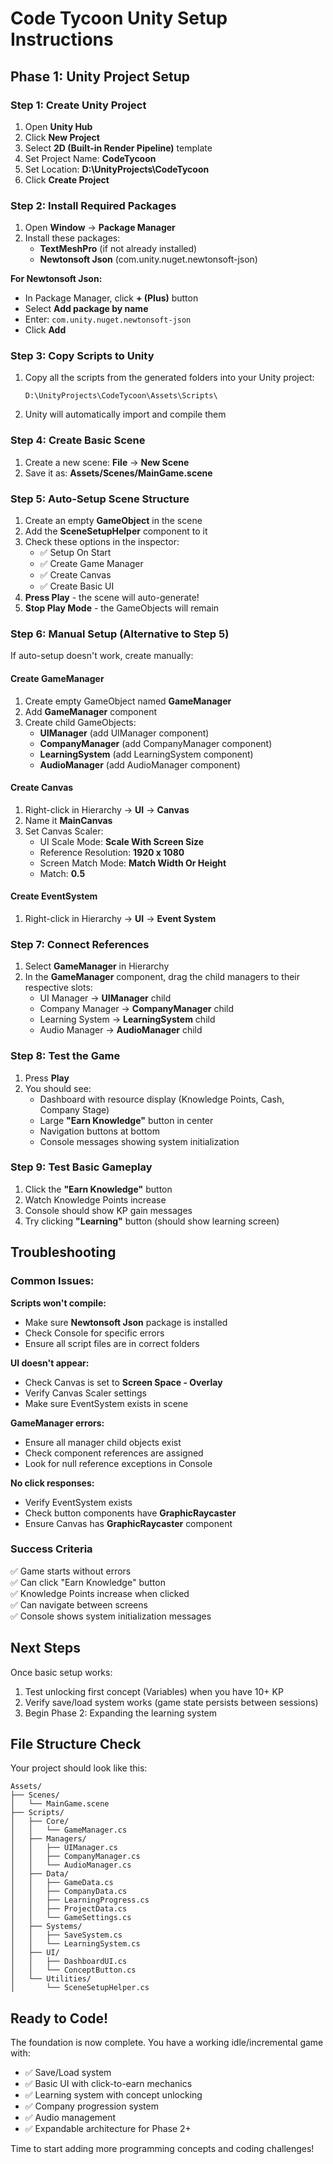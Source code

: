 # Code Tycoon Unity Setup Instructions

## Phase 1: Unity Project Setup

### Step 1: Create Unity Project
1. Open **Unity Hub**
2. Click **New Project**
3. Select **2D (Built-in Render Pipeline)** template
4. Set Project Name: **CodeTycoon**
5. Set Location: **D:\UnityProjects\CodeTycoon**
6. Click **Create Project**

### Step 2: Install Required Packages
1. Open **Window** → **Package Manager**
2. Install these packages:
   - **TextMeshPro** (if not already installed)
   - **Newtonsoft Json** (com.unity.nuget.newtonsoft-json)
   
**For Newtonsoft Json:**
- In Package Manager, click **+ (Plus)** button
- Select **Add package by name**
- Enter: `com.unity.nuget.newtonsoft-json`
- Click **Add**

### Step 3: Copy Scripts to Unity
1. Copy all the scripts from the generated folders into your Unity project:
   ```
   D:\UnityProjects\CodeTycoon\Assets\Scripts\
   ```
2. Unity will automatically import and compile them

### Step 4: Create Basic Scene
1. Create a new scene: **File** → **New Scene**
2. Save it as: **Assets/Scenes/MainGame.scene**

### Step 5: Auto-Setup Scene Structure
1. Create an empty **GameObject** in the scene
2. Add the **SceneSetupHelper** component to it
3. Check these options in the inspector:
   - ✅ Setup On Start
   - ✅ Create Game Manager
   - ✅ Create Canvas
   - ✅ Create Basic UI
4. **Press Play** - the scene will auto-generate!
5. **Stop Play Mode** - the GameObjects will remain

### Step 6: Manual Setup (Alternative to Step 5)
If auto-setup doesn't work, create manually:

#### Create GameManager
1. Create empty GameObject named **GameManager**
2. Add **GameManager** component
3. Create child GameObjects:
   - **UIManager** (add UIManager component)
   - **CompanyManager** (add CompanyManager component)  
   - **LearningSystem** (add LearningSystem component)
   - **AudioManager** (add AudioManager component)

#### Create Canvas
1. Right-click in Hierarchy → **UI** → **Canvas**
2. Name it **MainCanvas**
3. Set Canvas Scaler:
   - UI Scale Mode: **Scale With Screen Size**
   - Reference Resolution: **1920 x 1080**
   - Screen Match Mode: **Match Width Or Height**
   - Match: **0.5**

#### Create EventSystem
1. Right-click in Hierarchy → **UI** → **Event System**

### Step 7: Connect References
1. Select **GameManager** in Hierarchy
2. In the **GameManager** component, drag the child managers to their respective slots:
   - UI Manager → **UIManager** child
   - Company Manager → **CompanyManager** child
   - Learning System → **LearningSystem** child
   - Audio Manager → **AudioManager** child

### Step 8: Test the Game
1. Press **Play**
2. You should see:
   - Dashboard with resource display (Knowledge Points, Cash, Company Stage)
   - Large **"Earn Knowledge"** button in center
   - Navigation buttons at bottom
   - Console messages showing system initialization

### Step 9: Test Basic Gameplay
1. Click the **"Earn Knowledge"** button
2. Watch Knowledge Points increase
3. Console should show KP gain messages
4. Try clicking **"Learning"** button (should show learning screen)

## Troubleshooting

### Common Issues:

**Scripts won't compile:**
- Make sure **Newtonsoft Json** package is installed
- Check Console for specific errors
- Ensure all script files are in correct folders

**UI doesn't appear:**
- Check Canvas is set to **Screen Space - Overlay**
- Verify Canvas Scaler settings
- Make sure EventSystem exists in scene

**GameManager errors:**
- Ensure all manager child objects exist
- Check component references are assigned
- Look for null reference exceptions in Console

**No click responses:**
- Verify EventSystem exists
- Check button components have **GraphicRaycaster**
- Ensure Canvas has **GraphicRaycaster** component

### Success Criteria
✅ Game starts without errors  
✅ Can click "Earn Knowledge" button  
✅ Knowledge Points increase when clicked  
✅ Can navigate between screens  
✅ Console shows system initialization messages  

## Next Steps
Once basic setup works:
1. Test unlocking first concept (Variables) when you have 10+ KP
2. Verify save/load system works (game state persists between sessions)
3. Begin Phase 2: Expanding the learning system

## File Structure Check
Your project should look like this:
```
Assets/
├── Scenes/
│   └── MainGame.scene
├── Scripts/
│   ├── Core/
│   │   └── GameManager.cs
│   ├── Managers/
│   │   ├── UIManager.cs
│   │   ├── CompanyManager.cs
│   │   └── AudioManager.cs
│   ├── Data/
│   │   ├── GameData.cs
│   │   ├── CompanyData.cs
│   │   ├── LearningProgress.cs
│   │   ├── ProjectData.cs
│   │   └── GameSettings.cs
│   ├── Systems/
│   │   ├── SaveSystem.cs
│   │   └── LearningSystem.cs
│   ├── UI/
│   │   ├── DashboardUI.cs
│   │   └── ConceptButton.cs
│   └── Utilities/
│       └── SceneSetupHelper.cs
```

## Ready to Code!
The foundation is now complete. You have a working idle/incremental game with:
- ✅ Save/Load system
- ✅ Basic UI with click-to-earn mechanics  
- ✅ Learning system with concept unlocking
- ✅ Company progression system
- ✅ Audio management
- ✅ Expandable architecture for Phase 2+

Time to start adding more programming concepts and coding challenges!